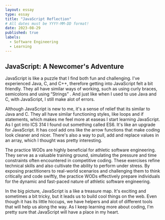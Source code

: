 ```yaml
---
layout: essay
type: essay
title: "JavaScript Reflection"
# All dates must be YYYY-MM-DD format!
date: 2023-08-29
published: true
labels:
  - Software Engineering
  - Learning
---
```


## JavaScript: A Newcomer's Adventure
JavaScript is like a puzzle that I find both fun and challenging. I've experienced Java, C, and C++, therefore getting into JavaScript felt a bit friendly. They all have similar ways of working, such as using curly braces, semicolons and using “Strings” . And just like when I used to use  Java and C, with JavaScript, I still make alot of errors.

Although JavaScript is new to me, it's a sense of relief that its similar to Java and C. They all have similar functioning styles, like loops and if statements, which makes me feel more at easeas I start learning JavaScript. As I got into ICS 314 I found out something called ES6. It's like an upgrade for JavaScript. It has cool add ons like the  arrow functions that make coding look cleaner and nicer. There's also a way to pull, add and replace values in an array, which I thought was pretty interesting. 

The practice WODs are highly beneficial for athletic software engineering. They serve as a valuable training ground, simulating the pressure and time constraints often encountered in competitive coding. These exercises refine technical skills and also cultivate the ability to perform under stress. By exposing practitioners to real-world scenarios and challenging them to think critically and code swiftly, the practice WODs effectively prepare individuals for the dynamic and fast-paced nature of athletic software engineering.

In the big picture, JavaScript is a like a treasure map. It's exciting and sometimes a bit tricky, but it leads us to build cool things on the web. Even though it has its little hiccups, we have helpers and alot of different tools that will help us along the way. As I keep learning more about coding, I'm pretty sure that JavaScript will have a place in my heart.
